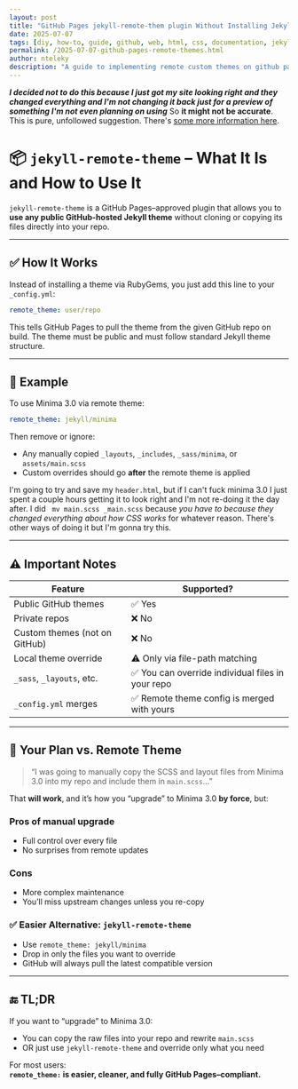 ```yaml
---
layout: post
title: "GitHub Pages jekyll-remote-them plugin Without Installing Jekyll"
date: 2025-07-07
tags: [diy, how-to, guide, github, web, html, css, documentation, jekyll]
permalink: /2025-07-07-github-pages-remote-themes.html
author: nteleky
description: "A guide to implementing remote custom themes on github pages using jekyll-remote-theme without installing anything, the easiest way to implement cool new themes for your github pages site, by nTeleKy and Lupa"
---
```


***I decided not to do this because I just got my site looking right and they changed everything and I'm not changing it back just for a preview of something I'm not even planning on using***  So **it might not be accurate**.  This is pure, unfollowed suggestion.  There's [some more information here](https://github.com/benbalter/jekyll-remote-theme).

# 📦 `jekyll-remote-theme` – What It Is and How to Use It

`jekyll-remote-theme` is a GitHub Pages–approved plugin that allows you to **use any public GitHub-hosted Jekyll theme** without cloning or copying its files directly into your repo.

---

## ✅ How It Works

Instead of installing a theme via RubyGems, you just add this line to your `_config.yml`:

```yaml
remote_theme: user/repo
```

This tells GitHub Pages to pull the theme from the given GitHub repo on build. The theme must be public and must follow standard Jekyll theme structure.

---

## 🧰 Example

To use Minima 3.0 via remote theme:

```yaml
remote_theme: jekyll/minima
```

Then remove or ignore:

- Any manually copied `_layouts`, `_includes`, `_sass/minima`, or `assets/main.scss`
- Custom overrides should go **after** the remote theme is applied

I'm going to try and save my `header.html`, but if I can't fuck minima 3.0 I just spent a couple hours getting it to look right and I'm not re-doing it the day after.  I did ` mv main.scss _main.scss` because *you have to because they changed everything about how CSS works* for whatever reason.  There's other ways of doing it but I'm gonna try this.

---

## ⚠️ Important Notes

| Feature                | Supported? |
|------------------------|------------|
| Public GitHub themes   | ✅ Yes     |
| Private repos          | ❌ No      |
| Custom themes (not on GitHub) | ❌ No |
| Local theme override   | ⚠️ Only via file-path matching |
| `_sass`, `_layouts`, etc. | ✅ You can override individual files in your repo |
| `_config.yml` merges   | ✅ Remote theme config is merged with yours |

---

## 🧪 Your Plan vs. Remote Theme

> “I was going to manually copy the SCSS and layout files from Minima 3.0 into my repo and include them in `main.scss`…”

That **will work**, and it’s how you “upgrade” to Minima 3.0 **by force**, but:

### Pros of manual upgrade
- Full control over every file
- No surprises from remote updates

### Cons
- More complex maintenance
- You’ll miss upstream changes unless you re-copy

### ✅ Easier Alternative: `jekyll-remote-theme`

- Use `remote_theme: jekyll/minima`
- Drop in only the files you want to override
- GitHub will always pull the latest compatible version

---

## 🔚 TL;DR

If you want to “upgrade” to Minima 3.0:
- You can copy the raw files into your repo and rewrite `main.scss`
- OR just use `jekyll-remote-theme` and override only what you need

For most users:  
**`remote_theme:` is easier, cleaner, and fully GitHub Pages–compliant.**